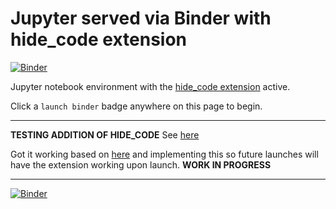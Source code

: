 # Jupyter served via Binder with hide_code extension

[![Binder](https://mybinder.org/badge_logo.svg)](https://beta.mybinder.org/v2/gh/fomightez/jupyter_hide_code/master?filepath=index.ipynb) 

Jupyter notebook environment with the [hide_code extension](https://github.com/kirbs-/hide_code) active.

Click a `launch binder` badge anywhere on this page to begin.

-----

**TESTING ADDITION OF HIDE_CODE** See [here](https://github.com/kirbs-/hide_code)

Got it working based on [here](https://stackoverflow.com/a/39169844/8508004) and implementing this so future launches will have the extension working upon launch.
**WORK IN PROGRESS**

-----

[![Binder](https://mybinder.org/badge_logo.svg)](https://beta.mybinder.org/v2/gh/fomightez/jupyter_hide_code/master?filepath=index.ipynb) 
